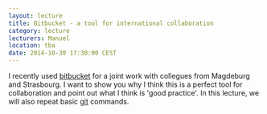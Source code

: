 ```yaml
---
layout: lecture
title: Bitbucket - a tool for international collaboration
category: lecture
lecturers: Manuel
location: tba
date: 2014-10-30 17:30:00 CEST
---
```


I recently used [bitbucket] for a joint work with collegues from Magdeburg and Strasbourg. I want to show you why I think this is a perfect tool for collaboration and point out what I think is 'good practice'. In this lecture, we will also repeat basic [git] commands.

[bitbucket]: https://bitbucket.org/
[git]: https://try.github.io/levels/1/challenges/1